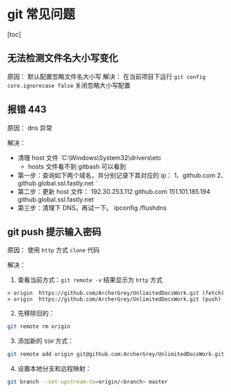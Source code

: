 # git 常见问题

[toc]

## 无法检测文件名大小写变化

原因： 默认配置忽略文件名大小写
解决： 在当前项目下运行 `git config core.ignorecase false` 关闭忽略大小写配置

## 报错 443

原因： dns 异常

解决：

- 清理 host 文件 `C:\Windows\System32\drivers\etc
  - hosts 文件看不到 gitbash 可以看到
- 第一步：查询如下两个域名，并分别记录下其对应的 ip：
  1、github.com
  2、github.global.ssl.fastly.net `
- 第二步：更新 host 文件：
  192.30.253.112 github.com
  151.101.185.194 github.global.ssl.fastly.net
- 第三步：清理下 DNS，再试一下。
  ipconfig /flushdns

## git push 提示输入密码

原因： 使用 `http` 方式 `clone` 代码

解决：

1. 查看当前方式：`git remote -v` 结果显示为 `http` 方式

```shell
> origin  https://github.com/ArcherGrey/UnlimitedDocsWork.git (fetch)
> origin  https://github.com/ArcherGrey/UnlimitedDocsWork.git (push)
```

2. 先移除旧的：

```bash
git remote rm origin
```

3. 添加新的 `SSH` 方式：

```bash
git remote add origin git@github.com:ArcherGrey/UnlimitedDocsWork.git
```

4. 设置本地分支和远程映射：

```bash
git branch --set-upstream-to=origin/<branch> master
```
